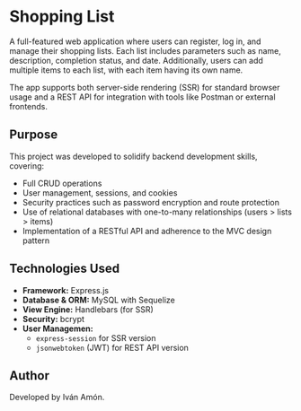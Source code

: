 # Shopping List

A full-featured web application where users can register, log in, and manage their shopping lists. Each list includes parameters such as name, description, completion status, and date. Additionally, users can add multiple items to each list, with each item having its own name.

The app supports both server-side rendering (SSR) for standard browser usage and a REST API for integration with tools like Postman or external frontends.

## Purpose

This project was developed to solidify backend development skills, covering:

- Full CRUD operations
- User management, sessions, and cookies
- Security practices such as password encryption and route protection
- Use of relational databases with one-to-many relationships (users > lists > items)
- Implementation of a RESTful API and adherence to the MVC design pattern

## Technologies Used

- **Framework:** Express.js  
- **Database & ORM:** MySQL with Sequelize  
- **View Engine:** Handlebars (for SSR)  
- **Security:** bcrypt  
- **User Managemen:**
  - `express-session` for SSR version
  - `jsonwebtoken` (JWT) for REST API version

## Author

Developed by Iván Amón.

